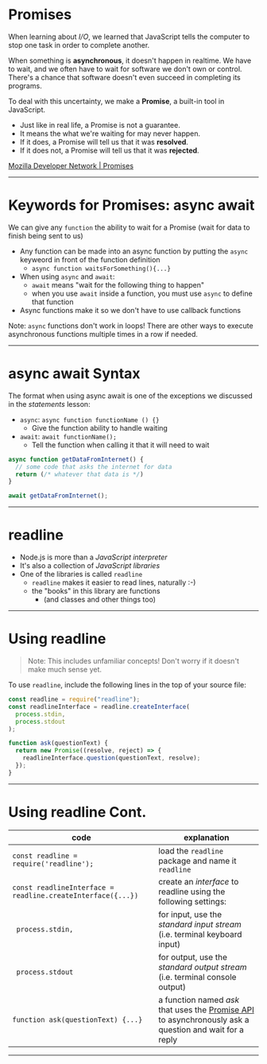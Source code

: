# Promises

When learning about _I/O_, we learned that JavaScript tells the computer to stop one task in order to complete another.

When something is **asynchronous**, it doesn't happen in realtime. We have to wait, and we often have to wait for software we don't own or control. There's a chance that software doesn't even succeed in completing its programs.

To deal with this uncertainty, we make a **Promise**, a built-in tool in JavaScript.

- Just like in real life, a Promise is not a guarantee.
- It means the what we're waiting for may never happen.
- If it does, a Promise will tell us that it was **resolved**.
- If it does not, a Promise will tell us that it was **rejected**.

[Mozilla Developer Network | Promises](https://developer.mozilla.org/en-US/docs/Web/JavaScript/Reference/Global_Objects/Promise)

---

# Keywords for Promises: async await

We can give any `function` the ability to wait for a Promise (wait for data to finish being sent to us)

- Any function can be made into an async function by putting the `async` keyweord in front of the function definition
  - `async function waitsForSomething(){...}`
- When using `async` and `await`:
  - `await` means "wait for the following thing to happen"
  - when you use `await` inside a function, you must use `async` to define that function
- Async functions make it so we don't have to use callback functions

Note: `async` functions don't work in loops! There are other ways to execute asynchronous functions multiple times in a row if needed.

---

# async await Syntax

The format when using async await is one of the exceptions we discussed in the _statements_ lesson:

- `async`: `async function functionName () {}`
  - Give the function ability to handle waiting
- `await`: `await functionName();`
  - Tell the function when calling it that it will need to wait

```js
async function getDataFromInternet() {
  // some code that asks the internet for data
  return (/* whatever that data is */)
}

await getDataFromInternet();
```

---

# readline

- Node.js is more than a _JavaScript interpreter_
- It's also a collection of _JavaScript libraries_
- One of the libraries is called `readline`
  - `readline` makes it easier to read lines, naturally :-)
  - the "books" in this library are functions
    - (and classes and other things too)

---

# Using readline

> Note: This includes unfamiliar concepts! Don't worry if it doesn't make much sense yet.

To use `readline`, include the following lines in the top of your source file:

```javascript
const readline = require("readline");
const readlineInterface = readline.createInterface(
  process.stdin,
  process.stdout
);

function ask(questionText) {
  return new Promise((resolve, reject) => {
    readlineInterface.question(questionText, resolve);
  });
}
```

---

# Using readline Cont.

| code                                                        | explanation                                                                                                                                                                            |
| ----------------------------------------------------------- | -------------------------------------------------------------------------------------------------------------------------------------------------------------------------------------- |
| `const readline = require('readline');`                     | load the `readline` package and name it `readline`                                                                                                                                     |
| `const readlineInterface = readline.createInterface({...})` | create an _interface_ to readline using the following settings:                                                                                                                        |
| ` process.stdin,`                                           | for input, use the _standard input stream_ (i.e. terminal keyboard input)                                                                                                              |
| ` process.stdout`                                           | for output, use the _standard output stream_ (i.e. terminal console output)                                                                                                            |
| `function ask(questionText) {...}`                          | a function named _ask_ that uses the [Promise API](https://developer.mozilla.org/en-US/docs/Web/JavaScript/Guide/Using_promises) to asynchronously ask a question and wait for a reply |

---
